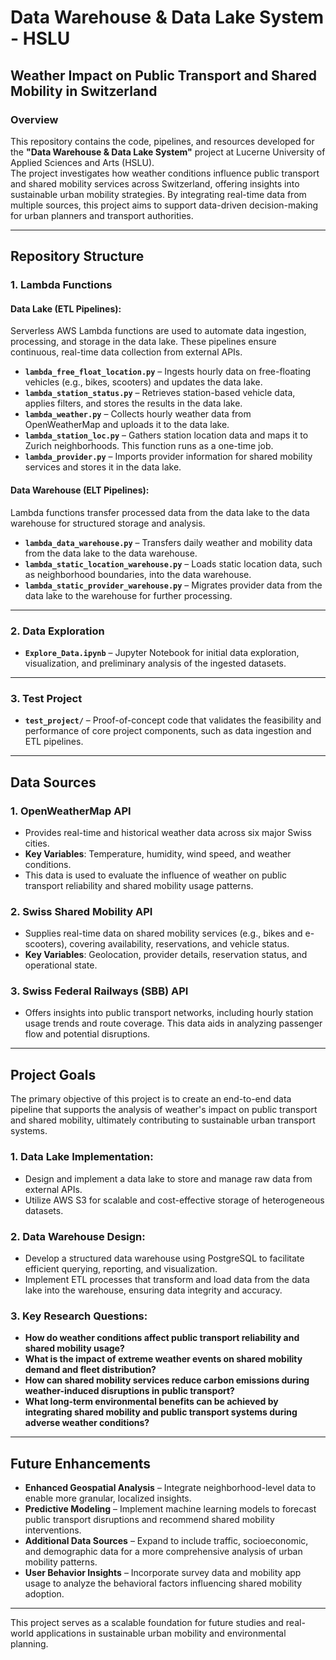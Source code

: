 # **Data Warehouse & Data Lake System - HSLU**  
## **Weather Impact on Public Transport and Shared Mobility in Switzerland**  

### **Overview**  
This repository contains the code, pipelines, and resources developed for the **"Data Warehouse & Data Lake System"** project at Lucerne University of Applied Sciences and Arts (HSLU).   
The project investigates how weather conditions influence public transport and shared mobility services across Switzerland, offering insights into sustainable urban mobility strategies. By integrating real-time data from multiple sources, this project aims to support data-driven decision-making for urban planners and transport authorities.  

---

## **Repository Structure**  

### **1. Lambda Functions**  
#### **Data Lake (ETL Pipelines):**  
Serverless AWS Lambda functions are used to automate data ingestion, processing, and storage in the data lake. These pipelines ensure continuous, real-time data collection from external APIs.  

- **`lambda_free_float_location.py`** – Ingests hourly data on free-floating vehicles (e.g., bikes, scooters) and updates the data lake.  
- **`lambda_station_status.py`** – Retrieves station-based vehicle data, applies filters, and stores the results in the data lake.  
- **`lambda_weather.py`** – Collects hourly weather data from OpenWeatherMap and uploads it to the data lake.  
- **`lambda_station_loc.py`** – Gathers station location data and maps it to Zurich neighborhoods. This function runs as a one-time job.  
- **`lambda_provider.py`** – Imports provider information for shared mobility services and stores it in the data lake.  

#### **Data Warehouse (ELT Pipelines):**  
Lambda functions transfer processed data from the data lake to the data warehouse for structured storage and analysis.  

- **`lambda_data_warehouse.py`** – Transfers daily weather and mobility data from the data lake to the data warehouse.  
- **`lambda_static_location_warehouse.py`** – Loads static location data, such as neighborhood boundaries, into the data warehouse.  
- **`lambda_static_provider_warehouse.py`** – Migrates provider data from the data lake to the warehouse for further processing.  

---

### **2. Data Exploration**  
- **`Explore_Data.ipynb`** – Jupyter Notebook for initial data exploration, visualization, and preliminary analysis of the ingested datasets.  

---

### **3. Test Project**  
- **`test_project/`** – Proof-of-concept code that validates the feasibility and performance of core project components, such as data ingestion and ETL pipelines.  

---

## **Data Sources**  

### **1. OpenWeatherMap API**  
- Provides real-time and historical weather data across six major Swiss cities.   
- **Key Variables**: Temperature, humidity, wind speed, and weather conditions.   
- This data is used to evaluate the influence of weather on public transport reliability and shared mobility usage patterns.  

### **2. Swiss Shared Mobility API**  
- Supplies real-time data on shared mobility services (e.g., bikes and e-scooters), covering availability, reservations, and vehicle status.   
- **Key Variables**: Geolocation, provider details, reservation status, and operational state.  

### **3. Swiss Federal Railways (SBB) API**  
- Offers insights into public transport networks, including hourly station usage trends and route coverage. This data aids in analyzing passenger flow and potential disruptions.  

---

## **Project Goals**  
The primary objective of this project is to create an end-to-end data pipeline that supports the analysis of weather's impact on public transport and shared mobility, ultimately contributing to sustainable urban transport systems.  

### **1. Data Lake Implementation:**  
- Design and implement a data lake to store and manage raw data from external APIs.  
- Utilize AWS S3 for scalable and cost-effective storage of heterogeneous datasets.  

### **2. Data Warehouse Design:**  
- Develop a structured data warehouse using PostgreSQL to facilitate efficient querying, reporting, and visualization.  
- Implement ETL processes that transform and load data from the data lake into the warehouse, ensuring data integrity and accuracy.  

### **3. Key Research Questions:**  
- **How do weather conditions affect public transport reliability and shared mobility usage?**   
- **What is the impact of extreme weather events on shared mobility demand and fleet distribution?**   
- **How can shared mobility services reduce carbon emissions during weather-induced disruptions in public transport?**   
- **What long-term environmental benefits can be achieved by integrating shared mobility and public transport systems during adverse weather conditions?**  

---

## **Future Enhancements**  
- **Enhanced Geospatial Analysis** – Integrate neighborhood-level data to enable more granular, localized insights.  
- **Predictive Modeling** – Implement machine learning models to forecast public transport disruptions and recommend shared mobility interventions.  
- **Additional Data Sources** – Expand to include traffic, socioeconomic, and demographic data for a more comprehensive analysis of urban mobility patterns.  
- **User Behavior Insights** – Incorporate survey data and mobility app usage to analyze the behavioral factors influencing shared mobility adoption.  

---

This project serves as a scalable foundation for future studies and real-world applications in sustainable urban mobility and environmental planning.
